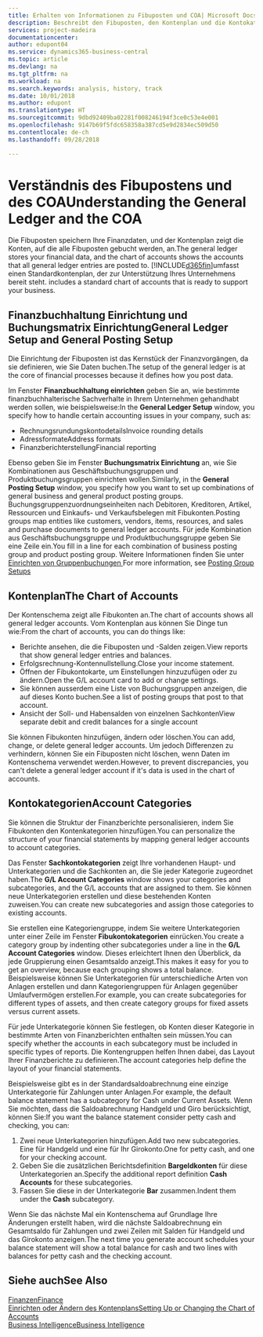 ```yaml
---
title: Erhalten von Informationen zu Fibuposten und COA| Microsoft Docs
description: Beschreibt den Fibuposten, den Kontenplan und die Kontokategorien.
services: project-madeira
documentationcenter: 
author: edupont04
ms.service: dynamics365-business-central
ms.topic: article
ms.devlang: na
ms.tgt_pltfrm: na
ms.workload: na
ms.search.keywords: analysis, history, track
ms.date: 10/01/2018
ms.author: edupont
ms.translationtype: HT
ms.sourcegitcommit: 9dbd92409ba02281f008246194f3ce0c53e4e001
ms.openlocfilehash: 9147b69f5fdc658358a387cd5e9d2834ec509d50
ms.contentlocale: de-ch
ms.lasthandoff: 09/28/2018

---
```

# <a name="understanding-the-general-ledger-and-the-coa"></a><span data-ttu-id="138d8-103">Verständnis des Fibupostens und des COA</span><span class="sxs-lookup"><span data-stu-id="138d8-103">Understanding the General Ledger and the COA</span></span>
<span data-ttu-id="138d8-104">Die Fibuposten speichern Ihre Finanzdaten, und der Kontenplan zeigt die Konten, auf die alle Fibuposten gebucht werden, an.</span><span class="sxs-lookup"><span data-stu-id="138d8-104">The general ledger stores your financial data, and the chart of accounts shows the accounts that all general ledger entries are posted to.</span></span> [!INCLUDE[d365fin](includes/d365fin_md.md)]<span data-ttu-id="138d8-105">umfasst einen Standardkontenplan, der zur Unterstützung Ihres Unternehmens bereit steht.</span><span class="sxs-lookup"><span data-stu-id="138d8-105"> includes a standard chart of accounts that is ready to support your business.</span></span>

## <a name="general-ledger-setup-and-general-posting-setup"></a><span data-ttu-id="138d8-106">Finanzbuchhaltung Einrichtung und Buchungsmatrix Einrichtung</span><span class="sxs-lookup"><span data-stu-id="138d8-106">General Ledger Setup and General Posting Setup</span></span>
<span data-ttu-id="138d8-107">Die Einrichtung der Fibuposten ist das Kernstück der Finanzvorgängen, da sie definieren, wie Sie Daten buchen.</span><span class="sxs-lookup"><span data-stu-id="138d8-107">The setup of the general ledger is at the core of financial processes because it defines how you post data.</span></span>  

<span data-ttu-id="138d8-108">Im Fenster **Finanzbuchhaltung einrichten** geben Sie an, wie bestimmte finanzbuchhalterische Sachverhalte in Ihrem Unternehmen gehandhabt werden sollen, wie beispielsweise:</span><span class="sxs-lookup"><span data-stu-id="138d8-108">In the **General Ledger Setup** window, you specify how to handle certain accounting issues in your company, such as:</span></span>  

* <span data-ttu-id="138d8-109">Rechnungsrundungskontodetails</span><span class="sxs-lookup"><span data-stu-id="138d8-109">Invoice rounding details</span></span>  
* <span data-ttu-id="138d8-110">Adressformate</span><span class="sxs-lookup"><span data-stu-id="138d8-110">Address formats</span></span>  
* <span data-ttu-id="138d8-111">Finanzberichterstellung</span><span class="sxs-lookup"><span data-stu-id="138d8-111">Financial reporting</span></span>  

<span data-ttu-id="138d8-112">Ebenso geben Sie im Fenster **Buchungsmatrix Einrichtung** an, wie Sie Kombinationen aus Geschäftsbuchungsgruppen und Produktbuchungsgruppen einrichten wollen.</span><span class="sxs-lookup"><span data-stu-id="138d8-112">Similarly, in the **General Posting Setup** window, you specify how you want to set up combinations of general business and general product posting groups.</span></span> <span data-ttu-id="138d8-113">Buchungsgruppenzuordnungseinheiten nach Debitoren, Kreditoren, Artikel, Ressourcen und Einkaufs- und Verkaufsbelegen mit Fibukonten.</span><span class="sxs-lookup"><span data-stu-id="138d8-113">Posting groups map entities like customers, vendors, items, resources, and sales and purchase documents to general ledger accounts.</span></span> <span data-ttu-id="138d8-114">Für jede Kombination aus Geschäftsbuchungsgruppe und Produktbuchungsgruppe geben Sie eine Zeile ein.</span><span class="sxs-lookup"><span data-stu-id="138d8-114">You fill in a line for each combination of business posting group and product posting group.</span></span> <span data-ttu-id="138d8-115">Weitere Informationen finden Sie unter [Einrichten von Gruppenbuchungen ](finance-posting-groups.md)</span><span class="sxs-lookup"><span data-stu-id="138d8-115">For more information, see [Posting Group Setups](finance-posting-groups.md)</span></span>  

## <a name="the-chart-of-accounts"></a><span data-ttu-id="138d8-116">Kontenplan</span><span class="sxs-lookup"><span data-stu-id="138d8-116">The Chart of Accounts</span></span>
<span data-ttu-id="138d8-117">Der Kontenschema zeigt alle Fibukonten an.</span><span class="sxs-lookup"><span data-stu-id="138d8-117">The chart of accounts shows all general ledger accounts.</span></span> <span data-ttu-id="138d8-118">Vom Kontenplan aus können Sie Dinge tun wie:</span><span class="sxs-lookup"><span data-stu-id="138d8-118">From the chart of accounts, you can do things like:</span></span>  

* <span data-ttu-id="138d8-119">Berichte ansehen, die die Fibuposten und -Salden zeigen.</span><span class="sxs-lookup"><span data-stu-id="138d8-119">View reports that show general ledger entries and balances.</span></span>  
* <span data-ttu-id="138d8-120">Erfolgsrechnung-Kontennullstellung.</span><span class="sxs-lookup"><span data-stu-id="138d8-120">Close your income statement.</span></span>  
* <span data-ttu-id="138d8-121">Öffnen der Fibukontokarte, um Einstellungen hinzuzufügen oder zu ändern.</span><span class="sxs-lookup"><span data-stu-id="138d8-121">Open the G/L account card to add or change settings.</span></span>  
* <span data-ttu-id="138d8-122">Sie können ausserdem eine Liste von Buchungsgruppen anzeigen, die auf dieses Konto buchen.</span><span class="sxs-lookup"><span data-stu-id="138d8-122">See a list of posting groups that post to that account.</span></span>
* <span data-ttu-id="138d8-123">Ansicht der Soll- und Habensalden von einzelnen Sachkonten</span><span class="sxs-lookup"><span data-stu-id="138d8-123">View separate debit and credit balances for a single account</span></span>  

<span data-ttu-id="138d8-124">Sie können Fibukonten hinzufügen, ändern oder löschen.</span><span class="sxs-lookup"><span data-stu-id="138d8-124">You can add, change, or delete general ledger accounts.</span></span> <span data-ttu-id="138d8-125">Um jedoch Differenzen zu verhindern, können Sie ein Fibuposten nicht löschen, wenn Daten im Kontenschema verwendet werden.</span><span class="sxs-lookup"><span data-stu-id="138d8-125">However, to prevent discrepancies, you can't delete a general ledger account if it's data is used in the chart of accounts.</span></span>  

## <a name="account-categories"></a><span data-ttu-id="138d8-126">Kontokategorien</span><span class="sxs-lookup"><span data-stu-id="138d8-126">Account Categories</span></span>
<span data-ttu-id="138d8-127">Sie können die Struktur der Finanzberichte personalisieren, indem Sie Fibukonten den Kontenkategorien hinzufügen.</span><span class="sxs-lookup"><span data-stu-id="138d8-127">You can personalize the structure of your financial statements by mapping general ledger accounts to account categories.</span></span>  

<span data-ttu-id="138d8-128">Das Fenster **Sachkontokategorien** zeigt Ihre vorhandenen Haupt- und Unterkategorien und die Sachkonten an, die Sie jeder Kategorie zugeordnet haben.</span><span class="sxs-lookup"><span data-stu-id="138d8-128">The **G/L Account Categories** window shows your categories and subcategories, and the G/L accounts that are assigned to them.</span></span> <span data-ttu-id="138d8-129">Sie können neue Unterkategorien erstellen und diese bestehenden Konten zuweisen.</span><span class="sxs-lookup"><span data-stu-id="138d8-129">You can create new subcategories and assign those categories to existing accounts.</span></span>  

<span data-ttu-id="138d8-130">Sie erstellen eine Kategoriengruppe, indem Sie weitere Unterkategorien unter einer Zeile im Fenster **Fibukontokategorien** einrücken.</span><span class="sxs-lookup"><span data-stu-id="138d8-130">You create a category group by indenting other subcategories under a line in the **G/L Account Categories** window.</span></span> <span data-ttu-id="138d8-131">Dieses erleichtert Ihnen den Überblick, da jede Gruppierung einen Gesamtsaldo anzeigt.</span><span class="sxs-lookup"><span data-stu-id="138d8-131">This makes it easy for you to get an overview, because each grouping shows a total balance.</span></span> <span data-ttu-id="138d8-132">Beispielsweise können Sie Unterkategorien für unterschiedliche Arten von Anlagen erstellen und dann Kategoriengruppen für Anlagen gegenüber Umlaufvermögen erstellen.</span><span class="sxs-lookup"><span data-stu-id="138d8-132">For example, you can create subcategories for different types of assets, and then create category groups for fixed assets versus current assets.</span></span>  

<span data-ttu-id="138d8-133">Für jede Unterkategorie können Sie festlegen, ob Konten dieser Kategorie in bestimmte Arten von Finanzberichten enthalten sein müssen.</span><span class="sxs-lookup"><span data-stu-id="138d8-133">You can specify whether the accounts in each subcategory must be included in specific types of reports.</span></span> <span data-ttu-id="138d8-134">Die Kontengruppen helfen Ihnen dabei, das Layout Ihrer Finanzberichte zu definieren.</span><span class="sxs-lookup"><span data-stu-id="138d8-134">The account categories help define the layout of your financial statements.</span></span>  

<span data-ttu-id="138d8-135">Beispielsweise gibt es in der Standardsaldoabrechnung eine einzige Unterkategorie für Zahlungen unter Anlagen.</span><span class="sxs-lookup"><span data-stu-id="138d8-135">For example, the default balance statement has a subcategory for Cash under Current Assets.</span></span> <span data-ttu-id="138d8-136">Wenn Sie möchten, dass die Saldoabrechnung Handgeld und Giro berücksichtigt, können Sie:</span><span class="sxs-lookup"><span data-stu-id="138d8-136">If you want the balance statement consider petty cash and checking, you can:</span></span>  

1. <span data-ttu-id="138d8-137">Zwei neue Unterkategorien hinzufügen.</span><span class="sxs-lookup"><span data-stu-id="138d8-137">Add two new subcategories.</span></span> <span data-ttu-id="138d8-138">Eine für Handgeld und eine für Ihr Girokonto.</span><span class="sxs-lookup"><span data-stu-id="138d8-138">One for petty cash, and one for your checking account.</span></span>  
2. <span data-ttu-id="138d8-139">Geben Sie die zusätzlichen Berichtsdefinition **Bargeldkonten** für diese Unterkategorien an.</span><span class="sxs-lookup"><span data-stu-id="138d8-139">Specify the additional report definition **Cash Accounts** for these subcategories.</span></span>  
3. <span data-ttu-id="138d8-140">Fassen Sie diese in der Unterkategorie **Bar** zusammen.</span><span class="sxs-lookup"><span data-stu-id="138d8-140">Indent them under the **Cash** subcategory.</span></span>  

<span data-ttu-id="138d8-141">Wenn Sie das nächste Mal ein Kontenschema auf Grundlage Ihre Änderungen erstellt haben, wird die nächste Saldoabrechnung ein Gesamtsaldo für Zahlungen und zwei Zeilen mit Salden für Handgeld und das Girokonto anzeigen.</span><span class="sxs-lookup"><span data-stu-id="138d8-141">The next time you generate account schedules your balance statement will show a total balance for cash and two lines with balances for petty cash and the checking account.</span></span>  

## <a name="see-also"></a><span data-ttu-id="138d8-142">Siehe auch</span><span class="sxs-lookup"><span data-stu-id="138d8-142">See Also</span></span>
[<span data-ttu-id="138d8-143">Finanzen</span><span class="sxs-lookup"><span data-stu-id="138d8-143">Finance</span></span>](finance.md)  
[<span data-ttu-id="138d8-144">Einrichten oder Ändern des Kontenplans</span><span class="sxs-lookup"><span data-stu-id="138d8-144">Setting Up or Changing the Chart of Accounts</span></span>](finance-setup-chart-accounts.md)  
[<span data-ttu-id="138d8-145">Business Intelligence</span><span class="sxs-lookup"><span data-stu-id="138d8-145">Business Intelligence</span></span>](bi.md)  

